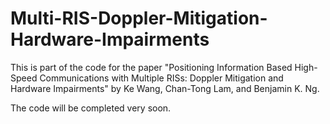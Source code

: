 # Multi-RIS-Doppler-Mitigation-Hardware-Impairments

This is part of the code for the paper "Positioning Information Based High-Speed Communications with Multiple RISs: Doppler Mitigation and Hardware Impairments" by Ke Wang, Chan-Tong Lam, and Benjamin K. Ng.

The code will be completed very soon.
